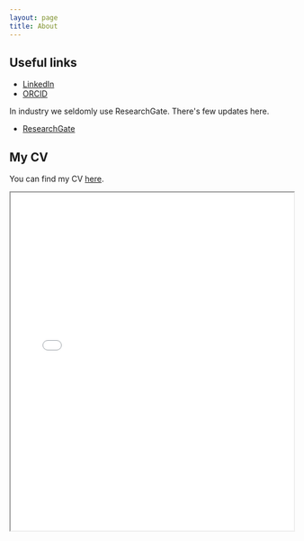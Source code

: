```yaml
---
layout: page
title: About
---
```



## Useful links 

- [LinkedIn](https://www.linkedin.com/in/shenyao-jin-77271b222/)
- [ORCID](https://orcid.org/0009-0003-2601-7062)

In industry we seldomly use ResearchGate. There's few updates here.

- [ResearchGate](https://www.researchgate.net/profile/Shenyao-Jin?ev=hdr_xprf)

## My CV

You can find my CV [here](https://github.com/shenyaojin/CV/blob/main/resume.pdf).

<iframe src="{{ '/public/files/resume.pdf' | relative_url }}" width="100%" height="600px">
  This browser does not support PDFs. Please download the file instead.
</iframe>